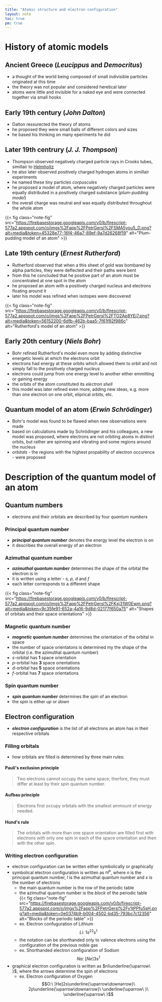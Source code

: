 ```yaml
---
title: "Atomic structure and electron configuration"
layout: note
toc: true
pm: true
---
```

# History of atomic models
## Ancient Greece (_Leucippus_ and _Democritus_)
- a thought of the world being composed of small indivisible particles originated at this time
- the theory was not popular and considered heretical later
- atoms were little and invisible for a naked eye and were connected together via small hooks
## Early 19th century (_John Dalton_)
- Dalton ressurected the theory of atoms
- he proposed they were small balls of different colors and sizes
- he based his thinking on many eperiments he did
## Later 19th centrury (_J. J. Thompson_)
- Thompson observed negatively charged particle rays in Crooks tubes, simillair to [Helmholtz](/notes/research/chemistry/ap-chemistry/atomic-structure-and-properties/mass-spectrometry-of-elements)
- he also later observed positively charged hydrogen atoms in simillair experiments
- he named these tiny particles _corpuscules_
- he proposed a model of atom, where negatively charged particles were equally distributed in a positively charged substance (_plum-pudding model_)
- the overall charge was neutral and was equally distributed throughout the whole atom

{{< fig class="note-fig" src="https://firebasestorage.googleapis.com/v0/b/firescript-577a2.appspot.com/o/imgs%2Fapp%2FPetrGersl%2FSMA5you5_D.png?alt=media&token=45328e77-16f4-46a7-89ef-9a7d26268f19" alt="Plum-pudding model of an atom" >}}

## Late 19th century (_Ernest Rutherford_)
- Rutherford observed that when a this sheet of gold was bombared by alpha particles, they were deflected and their paths were bent
- from this he concluded that he positive part of an atom must be concentrated at one spot in the atom
- he proposed an atom with a positively charged nucleus and electrons floating around it
- later his model was refined when isotopes were discovered

{{< fig class="note-fig" src="https://firebasestorage.googleapis.com/v0/b/firescript-577a2.appspot.com/o/imgs%2Fapp%2FPetrGersl%2FTO2Ap8YEj7.png?alt=media&token=56152200-6dfb-462b-baa5-7f61f92f986c" alt="Rutherford's model of an atom" >}}

## Early 20th century (_Niels Bohr_)
- Bohr refined Rutherford's model even more by adding distinctive energetic levels at which the electrons orbit
- electrons had energy at these orbits which allowed them to orbit and not simply fall to the positively charged _nucleus_
- electrons could jump from one energy level to another either emmitting or gaining energy
- the orbits of the atom constituted its _electron shell_
- this model was later refined even more, adding new ideas, e.g. more than one electron on one orbit, eliprical orbits, etc.
## Quantum model of an atom (_Erwin Schrödinger_)
- Bohr's model was found to be flawed when new observations were made
- based on calculations made by Schrödinger and his colleagues, a new model was proposed, where electrons are not orbiting atoms in distinct orbits, but rather are spinning and vibrating and some regions around the nucleus
- _orbitals_ - the regions with the highest propability of electron occurence - were proposed
# Description of the quantum model of an atom
## Quantum numbers
- electrons and their orbitals are described by four _quantum numbers_
### Principal quantum number
- **_principal quantum number_** denotes the energy level the electron is on
- it describes the overall energy of an electron
### Azimuthal quantum number
- **_azimuthal quantum number_** determines the shape of the orbital the electron is in
- it is written using a letter - _s, p, d_ and _f_
- each letter corresponds to a different shape

{{< fig class="note-fig" src="https://firebasestorage.googleapis.com/v0/b/firescript-577a2.appspot.com/o/imgs%2Fapp%2FPetrGersl%2FKxj31W0Ewm.png?alt=media&token=9c35fe91-652a-4a16-9d8d-02177f650a75" alt="Shapes of orbitals and their space orientations" >}}

### Magnetic quantum number
- **_magnetic quantum number_** determines the orientation of the orbital in space
- the number of space orientatons is determined my the shape of the orbital (i.e. the azimuthal quantum number)
- _s_-orbital has **1** space orientation
- _p_-orbital has **3** space orientations
- _d_-orbital has **5** space orientations
- _f_-orbital has **7** space orientations
### Spin quantum number
- **_spin quantum number_** determines the _spin_ of an electron
- the spin is either _up_ or _down_
## Electron configuration
- **_electron configuration_** is the list of all electrons an atom has in their respective orbitals
### Filling orbitals
- how orbitals are filled is determined by three main rules:
#### Pauli's exclusion principle
> Two electrons cannot occupy the same space; therfore, they must differ at least by their spin quantum number.
#### Aufbau principle
> Electrons first occupy orbitals with the smallest ammount of energy needed.
#### Hund's rule
> The orbitals with more than one space orientation are filled first with electrons with only one spin in each of the space orientation and then with the other spin.
### Writing electron configuration
- electron configuration can be written either symbolically or graphically
- symbolical electron configuration is written as $nl^x$, where $n$ is the principal quantum number, $l$ is the azimuthal quantum number and $x$ is the number of electrons
    - the main quantum number is the row of the periodic table
    - the azimuthal quantum number is the _block_ of the periodic table  
{{< fig class="note-fig" src="https://firebasestorage.googleapis.com/v0/b/firescript-577a2.appspot.com/o/imgs%2Fapp%2FPetrGersl%2Fy1tPPfu5sH.png?alt=media&token=0e0374b9-b004-4502-bd35-793bc7c12356" alt="Blocks of the periodic table" >}}   
    - ex. Electron confuguration of Lithium
$$Li:\ 1s^22s^1$$
    - the notation can be shorthanded only to valence electrons using the configuration of the previous noble gas
    - ex. Shorthanded electron configuration of Sodium
$$Na:\ [Ne]3s^1$$
- graphical electron configuration is written as $nl\underline{\uparrow\ }$, where the arrows determine the spin of electrons
    - ex. Electron configuration of Oxygen
$$O:\ [He]2s\underline{\uparrow\downarrow}\ 2p\underline{\uparrow\downarrow}\ \underline{\uparrow\ }\ \underline{\uparrow\ }$$